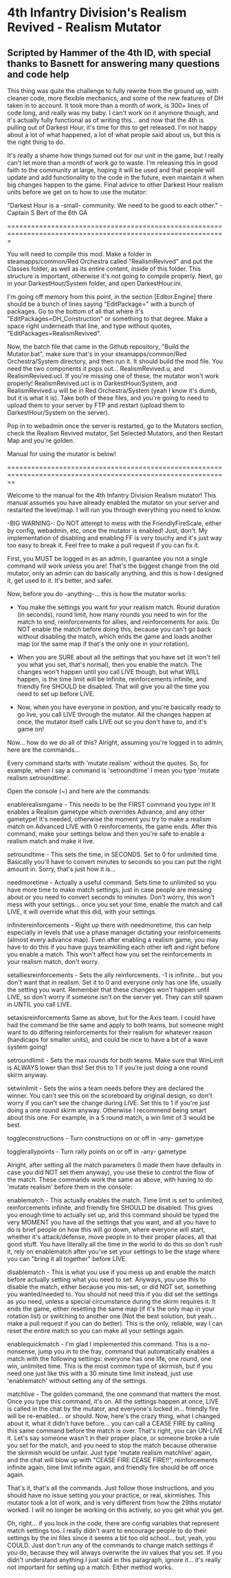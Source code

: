 # 4th Infantry Division's Realism Revived - Realism Mutator
## Scripted by Hammer of the 4th ID, with special thanks to Basnett for answering many questions and code help


This thing was quite the challenge to fully rewrite from the ground up, with cleaner code, more flexible mechanics, and some of the new features of DH taken in to account. It took more than a month of work, is 300+ lines of code long, and really was my baby. I can't work on it anymore though, and it's actually fully functional as of writing this... and now that the 4th is pulling out of Darkest Hour, it's time for this to get released. I'm not happy about a lot of what happened, a lot of what people said about us, but this is the right thing to do.


It's really a shame how things turned out for our unit in the game, but I really can't let more than a month of work go to waste. I'm releasing this in good faith to the community at large, hoping it will be used and that people will update and add functionality to the code in the future, even maintain it when big changes happen to the game. Final advice to other Darkest Hour realism units before we get on to how to use the mutator:

"Darkest Hour is a -small- community. We need to be good to each other." - Captain S Bert of the 6th GA



=============================================================================================================


You will need to compile this mod. Make a folder in steamapps/common/Red Orchestra called "RealismRevived" and put the Classes folder, as well as its entire content, inside of this folder. This structure is important, otherwise it's not going to compile properly. Next, go in your DarkestHour/System folder, and open DarkestHour.ini. 


I'm going off memory from this point, in the section [Editor.Engine] there should be a bunch of lines saying "EditPackage=" with a bunch of packages. Go to the bottom of all that where it's "EditPackages=DH_Construction" or something to that degree. Make a space right underneath that line, and type without quotes, "EditPackages=RealismRevived".


Now, the batch file that came in the Github repository, "Build the Mutator.bat", make sure that's in your steamapps/common/Red Orchestra/System directory, and then run it. It should build the mod file. You need the two components it pops out... RealismRevived.u, and RealismRevived.ucl. If you're missing one of these, the mutator won't work properly! RealismRevived.ucl is in DarkestHour/System, and RealismRevived.u will be in Red Orchestra/System (yeah I know it's dumb, but it is what it is). Take both of these files, and you're going to need to upload them to your server by FTP and restart (upload them to DarkestHour/System on the server).


Pop in to webadmin once the server is restarted, go to the Mutators section, check the Realism Revived mutator, Set Selected Mutators, and then Restart Map and you're golden. 



Manual for using the mutator is below! 

==============================================================================================================



Welcome to the manual for the 4th Infantry Division Realism mutator! This manual assumes you have already enabled the mutator on your server and restarted the level/map. I will run you through everything you need to know.


-BIG WARNING-: Do NOT attempt to mess with the FriendlyFireScale, either by config, webadmin, etc, once the mutator is enabled! Just, don't. My implementation of disabling and enabling FF is very touchy and it's just way too easy to break it. Feel free to make a pull request if you can fix it.





First, you MUST be logged in as an admin, I guarantee you not a single command will work unless you are! That's the biggest change from the old mutator, only an admin can do basically anything, and this is how I designed it, get used to it. It's better, and safer.


Now, before you do -anything-... this is how the mutator works:


- You make the settings you want for your realism match. Round duration (in seconds), round limit, how many rounds you need to win for the match to end, reinforcements for allies, and reinforcements for axis. Do NOT enable the match before doing this, because you can't go back without disabling the match, which ends the game and loads another map (or the same map if that's the only one in your rotation).


- When you are SURE about all the settings that you have set (it won't tell you what you set, that's normal), then you enable the match. The changes won't happen until you call LIVE though, but what WILL happen, is the time limit will be infinite, reinforcements infinite, and friendly fire SHOULD be disabled. That will give you all the time you need to set up before LIVE.


- Now, when you have everyone in position, and you're basically ready to go live, you call LIVE through the mutator. All the changes happen at once, the mutator itself calls LIVE out so you don't have to, and it's game on!




Now... how do we do all of this? Alright, assuming you're logged in to admin, here are the commands...


Every command starts with 'mutate realism' without the quotes. So, for example, when I say a command is 'setroundtime' I mean you type 'mutate realism setroundtime'.


Open the console (~) and here are the commands:

enablerealismgame - This needs to be the FIRST command you type in! It enables a Realism gametype which overrides Advance, and any other gametype! It's needed, otherwise the moment you try to make a realism match on Advanced LIVE with 0 reinforcements, the game ends. After this command, make your settings below and then you're safe to enable a realism match and make it live.

setroundtime <number in seconds> - This sets the time, in SECONDS. Set to 0 for unlimited time. Basically you'll have to convert minutes to seconds so you can put the right amount in. Sorry, that's just how it is...


needmoretime - Actually a useful command. Sets time to unlimited so you have more time to make match settings, just in case people are messing about or you need to convert seconds to minutes. Don't worry, this won't mess with your settings... once you set your time, enable the match and call LIVE, it will override what this did, with your settings.


infinitereinforcements - Right up there with needmoretime, this can help especially in levels that use a phase manager dictating your reinforcements (almost every advance map). Even after enabling a realism game, you may have to do this if you have guys teamkilling each other left and right before you enable a match. This won't affect how you set the reinforcements in your realism match, don't worry.


setalliesreinforcements <number> - Sets the ally reinforcements. -1 is infinite... but you don't want that in realism. Set it to 0 and everyone only has one life, usually the setting you want. Remember that these changes won't happen until LIVE, so don't worry if someone isn't on the server yet. They can still spawn in UNTIL you call LIVE.


setaxisreinforcements <number> Same as above, but for the Axis team. I could have had the command be the same and apply to both teams, but someone might want to do differing reinforcements for their realism for whatever reason (handicaps for smaller units), and could be nice to have a bit of a wave system going!


setroundlimit <number> - Sets the max rounds for both teams. Make sure that WinLimit is ALWAYS lower than this! Set this to 1 if you're just doing a one round skirm anyway.


setwinlimit <number> - Sets the wins a team needs before they are declared the winner. You can't see this on the scoreboard by original design, so don't worry if you can't see the change during LIVE. Set this to 1 if you're just doing a one round skirm anyway. Otherwise I recommend being smart about this one. For example, in a 5 round match, a win limit of 3 would be best.


toggleconstructions - Turn constructions on or off in -any- gametype

togglerallypoints - Turn rally points on or off in -any- gametype





Alright, after setting all the match parameters (I made them have defaults in case you did NOT set them anyway), you use these to control the flow of the match. These commands work the same as above, with having to do 'mutate realism' before them in the console:



enablematch - This actually enables the match. Time limit is set to unlimited, reinforcements infinite, and friendly fire SHOULD be disabled. This gives you enough time to actually set up, and this command should be typed the very MOMENT you have all the settings that you want, and all you have to do is brief people on how this will go down, where everyone will start, whether it's attack/defense, move people in to their proper places, all that good stuff. You have literally all the time in the world to do this so don't rush it, rely on enablematch after you've set your settings to be the stage where you can "bring it all together" before LIVE.


disablematch - This is what you use if you mess up and enable the match before actually setting what you need to set. Anyways, you use this to disable the match, either because you mis-set, or did NOT set, something you wanted/needed to. You should not need this if you did set the settings as you need, unless a special circumstance during the skirm requires it. It ends the game, either resetting the same map (if it's the only map in your rotation list) or switching to another one (Not the best solution, but yeah... make a pull request if you can do better). This is the only, reliable, way I can reset the entire match so you can make all your settings again.


enablequickmatch - I'm glad I implemented this command. This is a no-nonsense, jump you in to the fray, command that automatically enables a match with the following settings: everyone has one life, one round, one win, unlimited time. This is the most common type of skirmish, but if you need one just like this with a 30 minute time limit instead, just use 'enablematch' without setting any of the settings.


matchlive - The golden command, the one command that matters the most. Once you type this command, it's on. All the settings happen at once, LIVE is called in the chat by the mutator, and everyone's locked in... friendly fire will be re-enabled... or should. Now, here's the crazy thing, what I changed about it, what it didn't have before... you can call a CEASE FIRE by calling this same command before the match is over. That's right, you can UN-LIVE it. Let's say someone wasn't in their proper place, or someone broke a rule you set for the match, and you need to stop the match because otherwise the skirmish would be unfair. Just type 'mutate realism matchlive' again, and the chat will blow up with "CEASE FIRE CEASE FIRE!!", reinforcements infinite again, time limit infinite again, and friendly fire should be off once again.



That's it, that's all the commands. Just follow those instructions, and you should have no issue setting you your practice, or real, skirmishes. This mutator took a lot of work, and is very different from how the 29ths mutator worked. I will no longer be working on this actively, so you get what you get.


Oh, right... if you look in the code, there are config variables that represent match settings too. I really didn't want to encourage people to do their settings by the ini files since it seems a bit too old school... but, yeah, you COULD. Just don't run any of the commands to change match settings if you do, because they will always overwrite the ini values that you set. If you didn't understand anything I just said in this paragraph, ignore it... it's really not important for setting up a match. Either method works.
